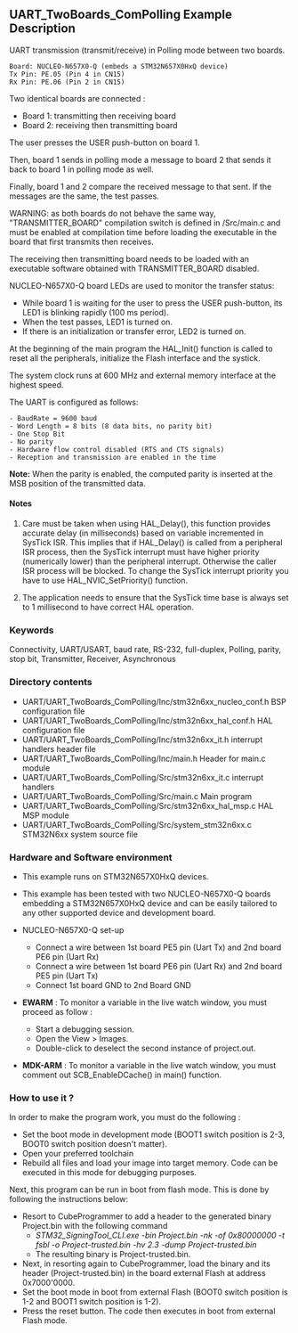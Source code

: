 ## <b>UART_TwoBoards_ComPolling Example Description</b>

UART transmission (transmit/receive) in Polling mode 
between two boards.

    Board: NUCLEO-N657X0-Q (embeds a STM32N657X0HxQ device)
    Tx Pin: PE.05 (Pin 4 in CN15)
    Rx Pin: PE.06 (Pin 2 in CN15)

Two identical boards are connected :

 - Board 1: transmitting then receiving board
 - Board 2: receiving then transmitting board

The user presses the USER push-button on board 1.

Then, board 1 sends in polling mode a message to board 2 that sends it back to
board 1 in polling mode as well.

Finally, board 1 and 2 compare the received message to that sent.
If the messages are the same, the test passes.

WARNING: as both boards do not behave the same way, "TRANSMITTER_BOARD" compilation
switch is defined in /Src/main.c and must be enabled
at compilation time before loading the executable in the board that first transmits
then receives.

The receiving then transmitting board needs to be loaded with an executable
software obtained with TRANSMITTER_BOARD disabled. 

NUCLEO-N657X0-Q board LEDs are used to monitor the transfer status:
- While board 1 is waiting for the user to press the USER push-button, its LED1 is
  blinking rapidly (100 ms period).
- When the test passes, LED1 is turned on.
- If there is an initialization or transfer error, LED2 is turned on.

At the beginning of the main program the HAL_Init() function is called to reset 
all the peripherals, initialize the Flash interface and the systick.

The system clock runs at 600 MHz and external memory interface at the highest speed.

The UART is configured as follows:

    - BaudRate = 9600 baud
    - Word Length = 8 bits (8 data bits, no parity bit)
    - One Stop Bit
    - No parity
    - Hardware flow control disabled (RTS and CTS signals)
    - Reception and transmission are enabled in the time

**Note:** When the parity is enabled, the computed parity is inserted at the MSB
position of the transmitted data.

#### <b>Notes</b>

 1. Care must be taken when using HAL_Delay(), this function provides accurate delay (in milliseconds)
    based on variable incremented in SysTick ISR. This implies that if HAL_Delay() is called from
    a peripheral ISR process, then the SysTick interrupt must have higher priority (numerically lower)
    than the peripheral interrupt. Otherwise the caller ISR process will be blocked.
    To change the SysTick interrupt priority you have to use HAL_NVIC_SetPriority() function.

 2. The application needs to ensure that the SysTick time base is always set to 1 millisecond
    to have correct HAL operation.

### <b>Keywords</b>

Connectivity, UART/USART, baud rate, RS-232, full-duplex, Polling, parity, stop bit,
Transmitter, Receiver, Asynchronous

### <b>Directory contents</b>

  - UART/UART_TwoBoards_ComPolling/Inc/stm32n6xx_nucleo_conf.h     BSP configuration file
  - UART/UART_TwoBoards_ComPolling/Inc/stm32n6xx_hal_conf.h    HAL configuration file
  - UART/UART_TwoBoards_ComPolling/Inc/stm32n6xx_it.h          interrupt handlers header file
  - UART/UART_TwoBoards_ComPolling/Inc/main.h                  Header for main.c module  
  - UART/UART_TwoBoards_ComPolling/Src/stm32n6xx_it.c          interrupt handlers
  - UART/UART_TwoBoards_ComPolling/Src/main.c                  Main program
  - UART/UART_TwoBoards_ComPolling/Src/stm32n6xx_hal_msp.c     HAL MSP module
  - UART/UART_TwoBoards_ComPolling/Src/system_stm32n6xx.c      STM32N6xx system source file


### <b>Hardware and Software environment</b>

  - This example runs on STM32N657X0HxQ devices.    
  - This example has been tested with two NUCLEO-N657X0-Q boards embedding
    a STM32N657X0HxQ device and can be easily tailored to any other supported device 
    and development board.

  - NUCLEO-N657X0-Q set-up
    - Connect a wire between 1st board PE5 pin (Uart Tx) and 2nd board PE6 pin (Uart Rx)
    - Connect a wire between 1st board PE6 pin (Uart Rx) and 2nd board PE5 pin (Uart Tx)
    - Connect 1st board GND to 2nd Board GND

  - **EWARM** : To monitor a variable in the live watch window, you must proceed as follow :
    - Start a debugging session.
    - Open the View > Images.
    - Double-click to deselect the second instance of project.out.

  - **MDK-ARM** : To monitor a variable in the live watch window, you must comment out SCB_EnableDCache() in main() function.

### <b>How to use it ?</b>

In order to make the program work, you must do the following :

 - Set the boot mode in development mode (BOOT1 switch position is 2-3, BOOT0 switch position doesn't matter).
 - Open your preferred toolchain
 - Rebuild all files and load your image into target memory. Code can be executed in this mode for debugging purposes.

 Next, this program can be run in boot from flash mode. This is done by following the instructions below:

 - Resort to CubeProgrammer to add a header to the generated binary Project.bin with the following command
   - *STM32_SigningTool_CLI.exe -bin Project.bin -nk -of 0x80000000 -t fsbl -o Project-trusted.bin -hv 2.3 -dump Project-trusted.bin*
   - The resulting binary is Project-trusted.bin.
 - Next, in resorting again to CubeProgrammer, load the binary and its header (Project-trusted.bin) in the board external Flash at address 0x7000'0000.
 - Set the boot mode in boot from external Flash (BOOT0 switch position is 1-2 and BOOT1 switch position is 1-2).
 - Press the reset button. The code then executes in boot from external Flash mode.
 